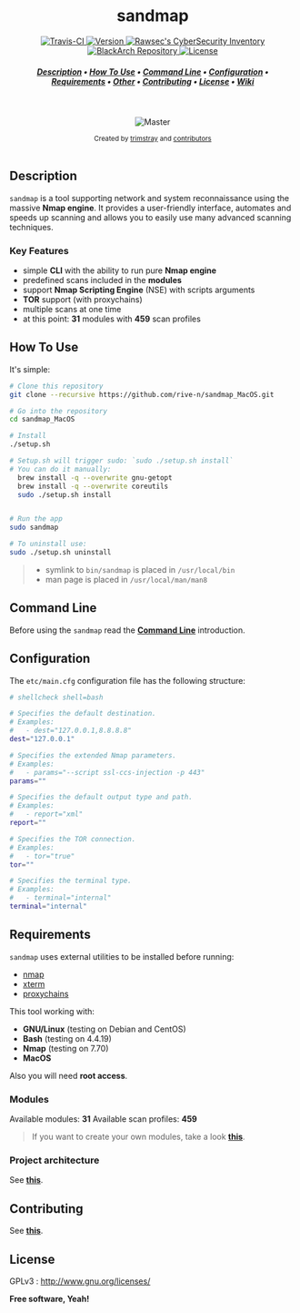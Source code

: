 <h1 align="center">sandmap</h1>

<p align="center">
  <a href="https://travis-ci.org/trimstray/sandmap">
    <img src="https://travis-ci.org/trimstray/sandmap.svg?branch=master" alt="Travis-CI">
  </a>
  <a href="https://img.shields.io/badge/Version-v1.2.0-lightgrey.svg">
    <img src="https://img.shields.io/badge/Version-v1.2.0-lightgrey.svg" alt="Version">
  </a>
  <a href="https://inventory.rawsec.ml/tools.html#Sandmap">
    <img src="https://inventory.rawsec.ml/img/badges/Rawsec-inventoried-FF5050_flat.svg" alt="Rawsec's CyberSecurity Inventory">
  </a>
  <a href="https://blackarch.org/tools.html">
    <img src="https://img.shields.io/badge/BlackArch-available-red.svg" alt="BlackArch Repository">
  </a>
  <a href="http://www.gnu.org/licenses/">
    <img src="https://img.shields.io/badge/license-GNU-blue.svg" alt="License">
  </a>
</p>

<h5 align="center">
   <a href="#description">Description</a>
 • <a href="#how-to-use">How To Use</a>
 • <a href="#command-line">Command Line</a>
 • <a href="#configuration">Configuration</a>
 • <a href="#requirements">Requirements</a>
 • <a href="#other">Other</a>
 • <a href="#contributing">Contributing</a>
 • <a href="#license">License</a>
 • <a href="https://github.com/trimstray/sandmap/wiki">Wiki</a>
</h5>

<br>

<p align="center">
  <img src="https://i.imgur.com/9a97M2S.gif" alt="Master">
</p>

<div align="center">
  <sub>Created by
  <a href="https://twitter.com/trimstray">trimstray</a> and
  <a href="https://github.com/trimstray/sandmap/graphs/contributors">contributors</a>
</div>

<br>

## Description

`sandmap` is a tool supporting network and system reconnaissance using the massive **Nmap engine**. It provides a user-friendly interface, automates and speeds up scanning and allows you to easily use many advanced scanning techniques.

### Key Features

- simple **CLI** with the ability to run pure **Nmap engine**
- predefined scans included in the **modules**
- support **Nmap Scripting Engine** (NSE) with scripts arguments
- **TOR** support (with proxychains)
- multiple scans at one time
- at this point: **31** modules with **459** scan profiles

## How To Use

It's simple:

```bash
# Clone this repository
git clone --recursive https://github.com/rive-n/sandmap_MacOS.git

# Go into the repository
cd sandmap_MacOS

# Install
./setup.sh

# Setup.sh will trigger sudo: `sudo ./setup.sh install`
# You can do it manually: 
  brew install -q --overwrite gnu-getopt
  brew install -q --overwrite coreutils
  sudo ./setup.sh install


# Run the app
sudo sandmap

# To uninstall use: 
sudo ./setup.sh uninstall 
```

> * symlink to `bin/sandmap` is placed in `/usr/local/bin`
> * man page is placed in `/usr/local/man/man8`

## Command Line

Before using the `sandmap` read the **<a href="https://github.com/trimstray/sandmap/wiki/CLI">Command Line</a>** introduction.

## Configuration

The `etc/main.cfg` configuration file has the following structure:

```bash
# shellcheck shell=bash

# Specifies the default destination.
# Examples:
#   - dest="127.0.0.1,8.8.8.8"
dest="127.0.0.1"

# Specifies the extended Nmap parameters.
# Examples:
#   - params="--script ssl-ccs-injection -p 443"
params=""

# Specifies the default output type and path.
# Examples:
#   - report="xml"
report=""

# Specifies the TOR connection.
# Examples:
#   - tor="true"
tor=""

# Specifies the terminal type.
# Examples:
#   - terminal="internal"
terminal="internal"
```

## Requirements

`sandmap` uses external utilities to be installed before running:

- [nmap](https://nmap.org/)
- [xterm](https://invisible-island.net/xterm/)
- [proxychains](http://proxychains.sourceforge.net/)

This tool working with:

- **GNU/Linux** (testing on Debian and CentOS)
- **Bash** (testing on 4.4.19)
- **Nmap** (testing on 7.70)
- **MacOS** 

Also you will need **root access**.

### Modules

Available modules: **31**
Available scan profiles: **459**

> If you want to create your own modules, take a look **[this](https://github.com/trimstray/sandmap/wiki/Modules)**.

### Project architecture

See **[this](https://github.com/trimstray/sandmap/wiki/Project-architecture)**.

## Contributing

See **[this](.github/CONTRIBUTING.md)**.

## License

GPLv3 : <http://www.gnu.org/licenses/>

**Free software, Yeah!**
